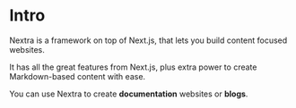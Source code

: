 # Intro

Nextra is a framework on top of Next.js, that lets you build content focused websites.

It has all the great features from Next.js, plus extra power to create Markdown-based content with ease.

You can use Nextra to create **documentation** websites or **blogs**.